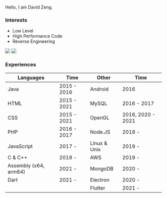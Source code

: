 Hello, I am David Zeng.

### Interests
- Low Level
- High Performance Code
- Reverse Engineering

![](https://github-readme-stats.vercel.app/api/?username=davidzeng0&theme=radical&line_height=40)
![](https://github-readme-stats.vercel.app/api/top-langs?username=davidzeng0&theme=radical)

### Experiences

| Languages             | Time        | Other        | Time              |
| --------------------- | ----------- | ------------ | ----------------- |
| Java                  | 2015 - 2016 | Android      | 2016              |
| HTML                  | 2015 - 2021 | MySQL        | 2016 - 2017       |
| CSS                   | 2015 - 2021 | OpenGL       | 2016, 2020 - 2021 |
| PHP                   | 2016 - 2017 | Node.JS      | 2018 -            |
| JavaScript            | 2017 -      | Linux & Unix | 2019 -            |
| C & C++               | 2018 -      | AWS          | 2019 -            |
| Assembly (x64, arm64) | 2021 -      | MongoDB      | 2020 -            |
| Dart                  | 2021 -      | Electron     | 2020 -            |
|                       |             | Flutter      | 2021 -            |
